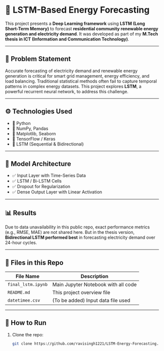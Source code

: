 # 🔋 LSTM-Based Energy Forecasting

This project presents a **Deep Learning framework** using **LSTM (Long Short-Term Memory)** to forecast **residential community renewable energy generation and electricity demand**. It was developed as part of my **M.Tech thesis in ICT (Information and Communication Technology)**.

---

## 📌 Problem Statement

Accurate forecasting of electricity demand and renewable energy generation is critical for smart grid management, energy efficiency, and load balancing. Traditional statistical methods often fail to capture temporal patterns in complex energy datasets. This project explores **LSTM**, a powerful recurrent neural network, to address this challenge.

---

## ⚙️ Technologies Used

- 🔹 Python
- 🔹 NumPy, Pandas
- 🔹 Matplotlib, Seaborn
- 🔹 TensorFlow / Keras
- 🔹 LSTM (Sequential & Bidirectional)

---

## 🧠 Model Architecture

- ✅ Input Layer with Time-Series Data
- ✅ LSTM / Bi-LSTM Cells
- ✅ Dropout for Regularization
- ✅ Dense Output Layer with Linear Activation

---

## 📊 Results

Due to data unavailability in this public repo, exact performance metrics (e.g., RMSE, MAE) are not shared here. But in the thesis version, **Bidirectional LSTM performed best** in forecasting electricity demand over 24-hour cycles.

---

## 📂 Files in this Repo

| File Name             | Description                            |
|----------------------|----------------------------------------|
| `final_lstm.ipynb`   | Main Jupyter Notebook with all code    |
| `README.md`          | This project overview file             |
| `datetimee.csv`      | (To be added) Input data file used     |

---

## 🚀 How to Run

1. Clone the repo:
   ```bash
   git clone https://github.com/ravisingh1221/LSTM-Energy-Forecasting.git
